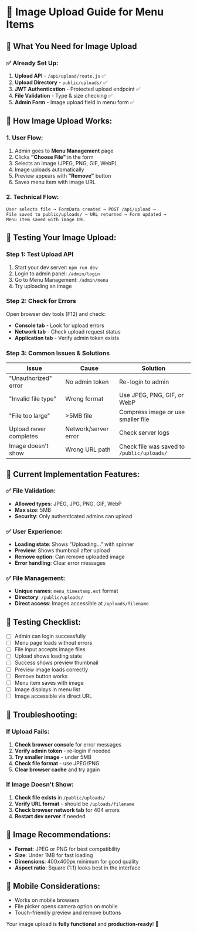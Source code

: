 # 📸 Image Upload Guide for Menu Items

## 🎯 What You Need for Image Upload

### ✅ **Already Set Up:**
1. **Upload API** - `/api/upload/route.js` ✅
2. **Upload Directory** - `public/uploads/` ✅  
3. **JWT Authentication** - Protected upload endpoint ✅
4. **File Validation** - Type & size checking ✅
5. **Admin Form** - Image upload field in menu form ✅

## 🔧 **How Image Upload Works:**

### **1. User Flow:**
1. Admin goes to **Menu Management** page
2. Clicks **"Choose File"** in the form
3. Selects an image (JPEG, PNG, GIF, WebP)
4. Image uploads automatically
5. Preview appears with **"Remove"** button
6. Saves menu item with image URL

### **2. Technical Flow:**
```
User selects file → FormData created → POST /api/upload → 
File saved to public/uploads/ → URL returned → Form updated → 
Menu item saved with image URL
```

## 📝 **Testing Your Image Upload:**

### **Step 1: Test Upload API**
1. Start your dev server: `npm run dev`
2. Login to admin panel: `/admin/login`
3. Go to Menu Management: `/admin/menu`
4. Try uploading an image

### **Step 2: Check for Errors**
Open browser dev tools (F12) and check:
- **Console tab** - Look for upload errors
- **Network tab** - Check upload request status
- **Application tab** - Verify admin token exists

### **Step 3: Common Issues & Solutions**

| Issue | Cause | Solution |
|-------|-------|----------|
| "Unauthorized" error | No admin token | Re-login to admin |
| "Invalid file type" | Wrong format | Use JPEG, PNG, GIF, or WebP |
| "File too large" | >5MB file | Compress image or use smaller file |
| Upload never completes | Network/server error | Check server logs |
| Image doesn't show | Wrong URL path | Check file was saved to `/public/uploads/` |

## 🚀 **Current Implementation Features:**

### **✅ File Validation:**
- **Allowed types**: JPEG, JPG, PNG, GIF, WebP
- **Max size**: 5MB
- **Security**: Only authenticated admins can upload

### **✅ User Experience:**
- **Loading state**: Shows "Uploading..." with spinner
- **Preview**: Shows thumbnail after upload
- **Remove option**: Can remove uploaded image
- **Error handling**: Clear error messages

### **✅ File Management:**
- **Unique names**: `menu_timestamp.ext` format
- **Directory**: `/public/uploads/`
- **Direct access**: Images accessible at `/uploads/filename`

## 🧪 **Testing Checklist:**

- [ ] Admin can login successfully
- [ ] Menu page loads without errors
- [ ] File input accepts image files
- [ ] Upload shows loading state
- [ ] Success shows preview thumbnail
- [ ] Preview image loads correctly
- [ ] Remove button works
- [ ] Menu item saves with image
- [ ] Image displays in menu list
- [ ] Image accessible via direct URL

## 🐛 **Troubleshooting:**

### **If Upload Fails:**
1. **Check browser console** for error messages
2. **Verify admin token** - re-login if needed
3. **Try smaller image** - under 5MB
4. **Check file format** - use JPEG/PNG
5. **Clear browser cache** and try again

### **If Image Doesn't Show:**
1. **Check file exists** in `/public/uploads/`
2. **Verify URL format** - should be `/uploads/filename`
3. **Check browser network tab** for 404 errors
4. **Restart dev server** if needed

## 🎨 **Image Recommendations:**
- **Format**: JPEG or PNG for best compatibility
- **Size**: Under 1MB for fast loading
- **Dimensions**: 400x400px minimum for good quality
- **Aspect ratio**: Square (1:1) looks best in the interface

## 📱 **Mobile Considerations:**
- Works on mobile browsers
- File picker opens camera option on mobile
- Touch-friendly preview and remove buttons

Your image upload is **fully functional** and **production-ready**! 🎉